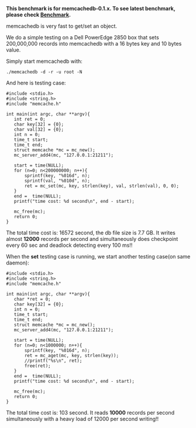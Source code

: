 **This benchmark is for memcachedb-0.1.x. To see latest benchmark, please check [Benchmark](Benchmark.md).**

memcachedb is very fast to get/set an object.

We do a simple testing on a Dell PowerEdge 2850 box that sets
200,000,000 records into memcachedb with a 16 bytes key and 10 bytes
value.

Simply start memcachedb with:
```
./memcachedb -d -r -u root -N
```

And here is testing case:

```
#include <stdio.h>
#include <string.h>
#include "memcache.h"

int main(int argc, char **argv){
   int ret = 0;
   char key[32] = {0};
   char val[32] = {0};
   int n = 0;
   time_t start;
   time_t end;
   struct memcache *mc = mc_new();
   mc_server_add4(mc, "127.0.0.1:21211");

   start = time(NULL);
   for (n=0; n<200000000; n++){
       sprintf(key, "%016d", n);
       sprintf(val, "%010d", n);
       ret = mc_set(mc, key, strlen(key), val, strlen(val), 0, 0);
   }
   end =  time(NULL);
   printf("time cost: %d second\n", end - start);

   mc_free(mc);
   return 0;
}
```

The total time cost is: 16572 second, the db file size is 7.7 GB.
It writes almost **12000** records per second and simultaneously does checkpoint
every 60 sec and deadlock detecting every 100 ms!!

When the **set** testing case is running, we start another testing
case(on same daemon):
```
#include <stdio.h>
#include <string.h>
#include "memcache.h"

int main(int argc, char **argv){
   char *ret = 0;
   char key[32] = {0};
   int n = 0;
   time_t start;
   time_t end;
   struct memcache *mc = mc_new();
   mc_server_add4(mc, "127.0.0.1:21211");

   start = time(NULL);
   for (n=0; n<1000000; n++){
       sprintf(key, "%016d", n);
       ret = mc_aget(mc, key, strlen(key));
       //printf("%s\n", ret);
       free(ret);
   }
   end =  time(NULL);
   printf("time cost: %d second\n", end - start);

   mc_free(mc);
   return 0;
}
```
The total time cost is: 103 second.
It reads **10000** records per second simultaneously with a heavy load
of 12000 per second writing!!